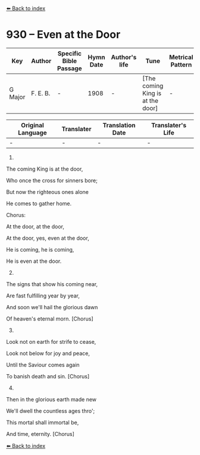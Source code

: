 [⬅️ Back to index](../README.md)

# 930 – Even at the Door

Key | Author   | Specific Bible Passage     |Hymn Date |Author's life |Tune |Metrical Pattern   |Composer/Source
-- | --------- | ---------------------------|----------|--------------|-----|-------------------|-------------  
G Major |F. E. B. |- |1908 |- |[The coming King is at the door] |- |F. E. Belden

Original Language | Translater | Translation Date   | Translater's Life  
----------------- | --------- | --------------------|-------------     
\- |- |- |-




1.

The coming King is at the door,

Who once the cross for sinners bore;

But now the righteous ones alone

He comes to gather home.



Chorus:

At the door, at the door,

At the door, yes, even at the door,

He is coming, he is coming,

He is even at the door.



2.

The signs that show his coming near,

Are fast fulfilling year by year,

And soon we'll hail the glorious dawn

Of heaven's eternal morn.  [Chorus]



3.

Look not on earth for strife to cease,

Look not below for joy and peace,

Until the Saviour comes again

To banish death and sin.  [Chorus]



4.

Then in the glorious earth made new

We'll dwell the countless ages thro';

This mortal shall immortal be,

And time, eternity.  [Chorus]





[⬅️ Back to index](../README.md)
